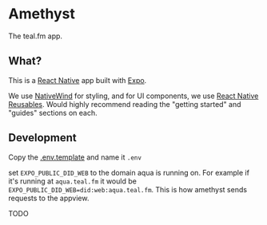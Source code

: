 # Amethyst
The teal.fm app.

## What?

This is a [React Native](https://reactnative.dev/) app built with [Expo](https://expo.dev/).

We use [NativeWind](https://nativewind.dev/) for styling, and for UI components, we use [React Native Reusables](https://github.com/mrzachnugent/react-native-reusables).
Would highly recommend reading the "getting started" and "guides" sections on each.

## Development

Copy the [.env.template](.env.template) and name it `.env`

set `EXPO_PUBLIC_DID_WEB` to the domain aqua is running on.
For example if it's running at `aqua.teal.fm` it would be
`EXPO_PUBLIC_DID_WEB=did:web:aqua.teal.fm`. This is how amethyst sends requests to the appview. 

TODO
